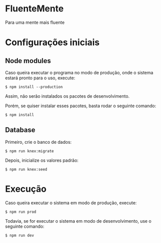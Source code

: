 # FluenteMente
Para uma mente mais fluente

# Configurações iniciais

## Node modules
Caso queira executar o programa no modo de produção, onde o sistema estará pronto para o uso, execute:

```$ npm install --production```

Assim, não serão instalados os pacotes de desenvolvimento.

Porém, se quiser instalar esses pacotes, basta rodar o seguinte comando: 

```$ npm install```

## Database

Primeiro, crie o banco de dados: 

```$ npm run knex:migrate```

Depois, inicialize os valores padrão: 

```$ npm run knex:seed```

# Execução
Caso queira executar o sistema em modo de produção, execute: 

```$ npm run prod```

Todavia, se for executar o sistema em modo de desenvolvimento, use o seguinte comando:

```$ npm run dev```